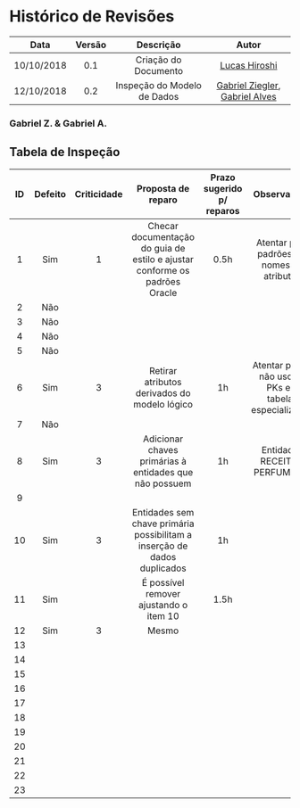 [Gabriel Ziegler]: https://github.com/gabrielziegler3
[Gabriel Alves]: https://github.com/gitgabiru
[Lucas Hiroshi]: https://github.com/hiroshi

# Histórico de Revisões

| Data       | Versão | Descrição            |         Autor             |
|:----------:|:------:|:--------------------:|:-------------------------:|
| 10/10/2018 | 0.1 | Criação do Documento | [Lucas Hiroshi] |
| 12/10/2018 | 0.2 | Inspeção do Modelo de Dados | [Gabriel Ziegler], [Gabriel Alves] |

### Gabriel Z. & Gabriel A.
## Tabela de Inspeção

| ID| Defeito | Criticidade | Proposta de reparo | Prazo sugerido p/ reparos | Observações |
|:-:|:-------:|:-----------:|:------------------:|:-------------------------:|:-----------:| 
| 1 | Sim     | 1           | Checar documentação do guia de estilo e ajustar conforme os padrões Oracle | 0.5h | Atentar para padrões em nomes de atributos | 
| 2 | Não     |             |                    |                           |             | 
| 3 | Não     |             |                    |                           |             | 
| 4 | Não     |             |                    |                           |             | 
| 5 | Não     |             |                    |                           |             | 
| 6 | Sim     | 3           | Retirar atributos derivados do modelo lógico | 1h | Atentar para o não uso de PKs em tabelas especializadas | 
| 7 | Não     |             |                    |                           |             | 
| 8 | Sim     | 3           | Adicionar chaves primárias à entidades que não possuem | 1h | Entidades RECEITA e PERFUMARIA | 
| 9 ||             |                    |                           |             | 
| 10| Sim | 3 | Entidades sem chave primária possibilitam a inserção de dados duplicados | 1h | | 
| 11| Sim     |             | É possível remover ajustando o item 10 | 1.5h |              | 
| 12| Sim     | 3           | Mesmo |                           |             | 
| 13|         |             |                    |                           |             | 
| 14|         |             |                    |                           |             | 
| 15|         |             |                    |                           |             | 
| 16|         |             |                    |                           |             | 
| 17|         |             |                    |                           |             | 
| 18|         |             |                    |                           |             | 
| 19|         |             |                    |                           |             | 
| 20|         |             |                    |                           |             | 
| 21|         |             |                    |                           |             | 
| 22|         |             |                    |                           |             | 
| 23|         |             |                    |                           |             | 
